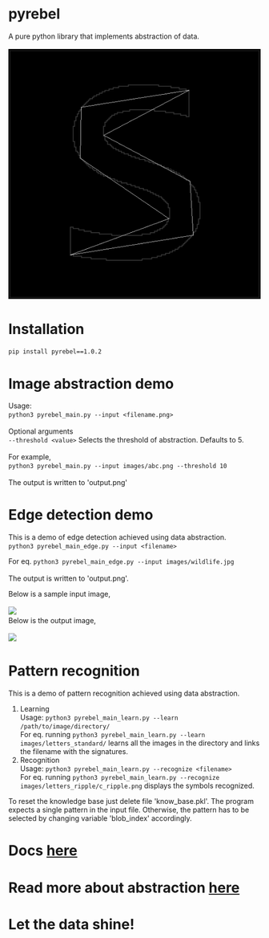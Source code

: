 # pyrebel
A pure python library that implements abstraction of data.<br><br>
<img src="animation.gif"></img>

# Installation
```pip install pyrebel==1.0.2```

# Image abstraction demo
Usage:<br>
```python3 pyrebel_main.py --input <filename.png>```<br><br>
Optional arguments<br>
```--threshold <value>``` Selects the threshold of abstraction. Defaults to 5.<br><br>
For example,<br>
```python3 pyrebel_main.py --input images/abc.png --threshold 10```<br><br>
The output is written to 'output.png'

# Edge detection demo
This is a demo of edge detection achieved using data abstraction.<br>
```python3 pyrebel_main_edge.py --input <filename>```<br>

For eq.
```python3 pyrebel_main_edge.py --input images/wildlife.jpg```<br><br>
The output is written to 'output.png'.

Below is a sample input image,<br><br>
<img src="images/small_wildlife.jpg"></img><br>Below is the output image,<br><br><img src="images/output_wildlife.png"></img>

# Pattern recognition
This is a demo of pattern recognition achieved using data abstraction.<br>
1. Learning<br>
   Usage: ```python3 pyrebel_main_learn.py --learn /path/to/image/directory/```<br>
   For eq. running ```python3 pyrebel_main_learn.py --learn images/letters_standard/``` learns all the images
   in the directory and links the filename with the signatures.
2. Recognition<br>
   Usage: ```python3 pyrebel_main_learn.py --recognize <filename>```<br>
   For eq. running ```python3 pyrebel_main_learn.py --recognize images/letters_ripple/c_ripple.png``` displays the
   symbols recognized.
   
To reset the knowledge base just delete file 'know_base.pkl'.
The program expects a single pattern in the input file. Otherwise, the pattern has to be selected by changing variable 'blob_index' accordingly.

# Docs <a href="https://github.com/ps-nithin/pyrebel/blob/main/DOCS.md">here</a>
# Read more about abstraction <a href="https://github.com/ps-nithin/pyrebel/blob/main/intro-r2.pdf">here</a>

# Let the data shine!
